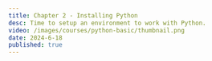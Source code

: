 ```yaml
---
title: Chapter 2 - Installing Python
desc: Time to setup an environment to work with Python.
video: /images/courses/python-basic/thumbnail.png
date: 2024-6-18
published: true
---
```


